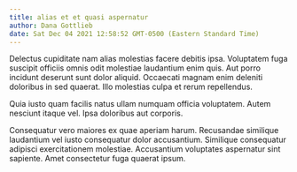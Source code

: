 ```yaml
---
title: alias et et quasi aspernatur
author: Dana Gottlieb
date: Sat Dec 04 2021 12:58:52 GMT-0500 (Eastern Standard Time)
---
```

Delectus cupiditate nam alias molestias facere debitis ipsa. Voluptatem fuga suscipit officiis omnis odit molestiae laudantium enim quis. Aut porro incidunt deserunt sunt dolor aliquid. Occaecati magnam enim deleniti doloribus in sed quaerat. Illo molestias culpa et rerum repellendus.

 Quia iusto quam facilis natus ullam numquam officia voluptatem. Autem nesciunt itaque vel. Ipsa doloribus aut corporis.

 Consequatur vero maiores ex quae aperiam harum. Recusandae similique laudantium vel iusto consequatur dolor accusantium. Similique consequatur adipisci exercitationem molestiae. Accusantium voluptates aspernatur sint sapiente. Amet consectetur fuga quaerat ipsum.